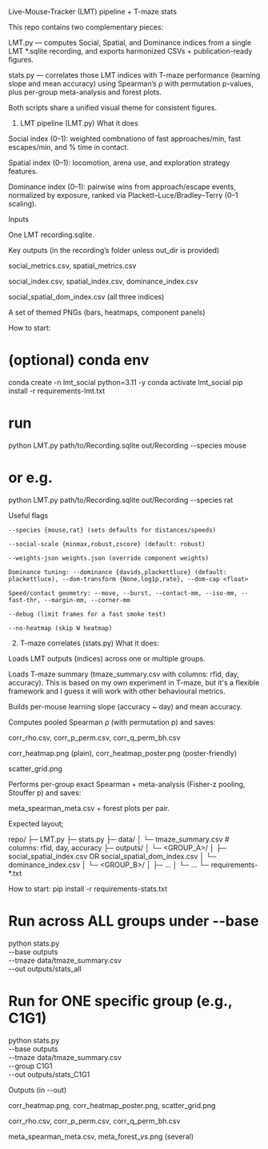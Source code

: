 Live-Mouse-Tracker (LMT) pipeline + T-maze stats

This repo contains two complementary pieces:

LMT.py — computes Social, Spatial, and Dominance indices from a single LMT *.sqlite recording, and exports harmonized CSVs + publication-ready figures.

stats.py — correlates those LMT indices with T-maze performance (learning slope and mean accuracy) using Spearman’s ρ with permutation p-values, plus per-group meta-analysis and forest plots.

Both scripts share a unified visual theme for consistent figures.

1) LMT pipeline (LMT.py)
What it does

Social index (0–1): weighted combnationo of fast approaches/min, fast escapes/min, and % time in contact.

Spatial index (0–1): locomotion, arena use, and exploration strategy features.

Dominance index (0–1): pairwise wins from approach/escape events, normalized by exposure, ranked via Plackett–Luce/Bradley–Terry (0–1 scaling).

Inputs

One LMT recording.sqlite.

Key outputs (in the recording’s folder unless out_dir is provided)

social_metrics.csv, spatial_metrics.csv

social_index.csv, spatial_index.csv, dominance_index.csv

social_spatial_dom_index.csv (all three indices)

A set of themed PNGs (bars, heatmaps, component panels)

How to start:

# (optional) conda env
conda create -n lmt_social python=3.11 -y
conda activate lmt_social
pip install -r requirements-lmt.txt

# run
python LMT.py  path/to/Recording.sqlite  out/Recording --species mouse
# or e.g.
python LMT.py  path/to/Recording.sqlite  out/Recording --species rat


Useful flags

    --species {mouse,rat} (sets defaults for distances/speeds)

    --social-scale {minmax,robust,zscore} (default: robust)

    --weights-json weights.json (override component weights)

    Dominance tuning: --dominance {davids,plackettluce} (default: plackettluce), --dom-transform {None,log1p,rate}, --dom-cap <float>

    Speed/contact geometry: --move, --burst, --contact-mm, --iso-mm, --fast-thr, --margin-mm, --corner-mm

    --debug (limit frames for a fast smoke test)

    --no-heatmap (skip W heatmap)

2) T-maze correlates (stats.py)
What it does: 

Loads LMT outputs (indices) across one or multiple groups.

Loads T-maze summary (tmaze_summary.csv with columns: rfid, day, accuracy). This is based on my own experiment in T-maze, but it's a flexible framework and I guess it will work with other behavioural metrics.

Builds per-mouse learning slope (accuracy ~ day) and mean accuracy.

Computes pooled Spearman ρ (with permutation p) and saves:

corr_rho.csv, corr_p_perm.csv, corr_q_perm_bh.csv

corr_heatmap.png (plain), corr_heatmap_poster.png (poster-friendly)

scatter_grid.png

Performs per-group exact Spearman + meta-analysis (Fisher-z pooling, Stouffer p) and saves:

meta_spearman_meta.csv + forest plots per pair.

Expected layout;

repo/
├─ LMT.py
├─ stats.py
├─ data/
│  └─ tmaze_summary.csv        # columns: rfid, day, accuracy
├─ outputs/
│  └─ <GROUP_A>/
│      ├─ social_spatial_index.csv  OR  social_spatial_dom_index.csv
│      └─ dominance_index.csv
│  └─ <GROUP_B>/
│      ├─ ...
│      └─ ...
└─ requirements-*.txt


How to start:
pip install -r requirements-stats.txt

# Run across ALL groups under --base
python stats.py \
  --base outputs \
  --tmaze data/tmaze_summary.csv \
  --out outputs/stats_all

# Run for ONE specific group (e.g., C1G1)
python stats.py \
  --base outputs \
  --tmaze data/tmaze_summary.csv \
  --group C1G1 \
  --out outputs/stats_C1G1

Outputs (in --out)

corr_heatmap.png, corr_heatmap_poster.png, scatter_grid.png

corr_rho.csv, corr_p_perm.csv, corr_q_perm_bh.csv

meta_spearman_meta.csv, meta_forest_<Y>_vs_<X>.png (several)
